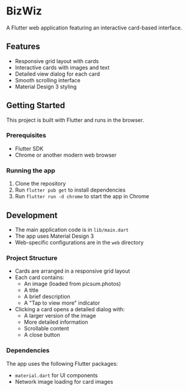 # BizWiz

A Flutter web application featuring an interactive card-based interface.

## Features

- Responsive grid layout with cards
- Interactive cards with images and text
- Detailed view dialog for each card
- Smooth scrolling interface
- Material Design 3 styling

## Getting Started

This project is built with Flutter and runs in the browser.

### Prerequisites

- Flutter SDK
- Chrome or another modern web browser

### Running the app

1. Clone the repository
2. Run `flutter pub get` to install dependencies
3. Run `flutter run -d chrome` to start the app in Chrome

## Development

- The main application code is in `lib/main.dart`
- The app uses Material Design 3
- Web-specific configurations are in the `web` directory

### Project Structure

- Cards are arranged in a responsive grid layout
- Each card contains:
  - An image (loaded from picsum.photos)
  - A title
  - A brief description
  - A "Tap to view more" indicator
- Clicking a card opens a detailed dialog with:
  - A larger version of the image
  - More detailed information
  - Scrollable content
  - A close button

### Dependencies

The app uses the following Flutter packages:
- `material.dart` for UI components
- Network image loading for card images
